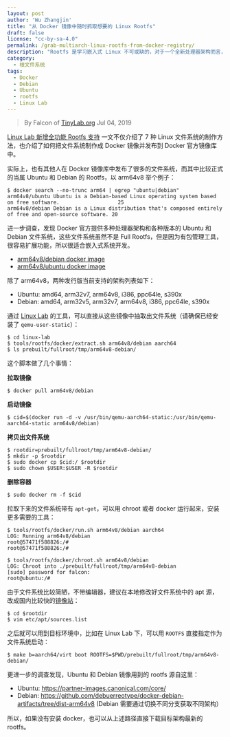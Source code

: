 ```yaml
---
layout: post
author: 'Wu Zhangjin'
title: "从 Docker 镜像中随时抓取想要的 Linux Rootfs"
draft: false
license: "cc-by-sa-4.0"
permalink: /grab-multiarch-linux-rootfs-from-docker-registry/
description: "Rootfs 是学习嵌入式 Linux 不可或缺的，对于一个全新处理器架构而言，快速获得一个可用的 Rootfs 非常关键，本文介绍如何从 Docker 镜像库中获取这样的资源。"
category:
  - 根文件系统
tags:
  - Docker
  - Debian
  - Ubuntu
  - rootfs
  - Linux Lab
---
```


> By Falcon of [TinyLab.org][1]
> Jul 04, 2019

[Linux Lab 新增全功能 Rootfs 支持](http://tinylab.org/linux-lab-full-rootfs/) 一文不仅介绍了 7 种 Linux 文件系统的制作方法，也介绍了如何把文件系统制作成 Docker 镜像并发布到 Docker 官方镜像库中。

实际上，也有其他人在 Docker 镜像库中发布了很多的文件系统，而其中比较正式的当属 Ubuntu 和 Debian 的 Rootfs，以 arm64v8 举个例子：

    $ docker search --no-trunc arm64 | egrep "ubuntu|debian"
    arm64v8/ubuntu Ubuntu is a Debian-based Linux operating system based on free software.                   25
    arm64v8/debian Debian is a Linux distribution that's composed entirely of free and open-source software. 20

进一步调查，发现 Docker 官方提供多种处理器架构和各种版本的 Ubuntu 和 Debian 文件系统，这些文件系统虽然不是 Full Rootfs，但是因为有包管理工具，很容易扩展功能，所以很适合嵌入式系统开发。

  * [arm64v8/debian docker image](https://hub.docker.com/r/arm64v8/debian)
  * [arm64v8/ubuntu docker image](https://hub.docker.com/r/arm64v8/ubuntu)

除了 arm64v8，两种发行版当前支持的架构列表如下：

  * Ubuntu: amd64, arm32v7, arm64v8, i386, ppc64le, s390x
  * Debian: amd64, arm32v5, arm32v7, arm64v8, i386, ppc64le, s390x

通过 [Linux Lab](/linux-lab) 的工具，可以直接从这些镜像中抽取出文件系统（请确保已经安装了 `qemu-user-static`）：

    $ cd linux-lab
    $ tools/rootfs/docker/extract.sh arm64v8/debian aarch64
    $ ls prebuilt/fullroot/tmp/arm64v8-debian/

这个脚本做了几个事情：

**拉取镜像**

    $ docker pull arm64v8/debian

**启动镜像**

    $ cid=$(docker run -d -v /usr/bin/qemu-aarch64-static:/usr/bin/qemu-aarch64-static arm64v8/debian)

**拷贝出文件系统**

    $ rootdir=prebuilt/fullroot/tmp/arm64v8-debian/
    $ mkdir -p $rootdir
    $ sudo docker cp $cid:/ $rootdir
    $ sudo chown $USER:$USER -R $rootdir

**删除容器**

    $ sudo docker rm -f $cid

拉取下来的文件系统带有 `apt-get`，可以用 chroot 或者 docker 运行起来，安装更多需要的工具：

    $ tools/rootfs/docker/run.sh arm64v8/debian aarch64
    LOG: Running arm64v8/debian
    root@57471f588826:/#
    root@57471f588826:/#

    $ tools/rootfs/docker/chroot.sh arm64v8/debian
    LOG: Chroot into ./prebuilt/fullroot/tmp/arm64v8-debian
    [sudo] password for falcon:
    root@ubuntu:/#

由于文件系统比较简陋，不带编辑器，建议在本地修改好文件系统中的 apt 源，改成国内比较快的[镜像站](http://tinylab.org/mirror-sites-in-great-china/)：

    $ cd $rootdir
    $ vim etc/apt/sources.list

之后就可以用到目标环境中，比如在 Linux Lab 下，可以用 `ROOTFS` 直接指定作为文件系统启动：

    $ make b=aarch64/virt boot ROOTFS=$PWD/prebuilt/fullroot/tmp/arm64v8-debian/

更进一步的调查发现，Ubuntu 和 Debian 镜像用到的 rootfs 源自这里：

  * Ubuntu: <https://partner-images.canonical.com/core/>
  * Debian: <https://github.com/debuerreotype/docker-debian-artifacts/tree/dist-arm64v8>
    (Debian 需要通过切换不同分支获取不同架构）

所以，如果没有安装 docker，也可以从上述路径直接下载目标架构最新的 rootfs。

[1]: http://tinylab.org
